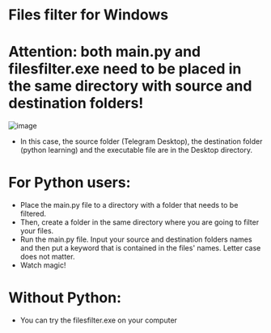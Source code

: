 # Files filter for Windows
# Attention: both main.py and filesfilter.exe need to be placed in the same directory with source and destination folders!
![image](https://user-images.githubusercontent.com/100966918/190925572-e783cb1e-917e-4a7b-be10-b212721fa02d.png)
- In this case, the source folder (Telegram Desktop), the destination folder (python learning) and the executable file are in the Desktop directory.
# For Python users:
- Place the main.py file to a directory with a folder that needs to be filtered. 
- Then, create a folder in the same directory where you are going to filter your files. 
- Run the main.py file. Input your source and destination folders names and then put a keyword that is contained in the files' names. Letter case does not matter.
- Watch magic!
# Without Python:
- You can try the filesfilter.exe on your computer
